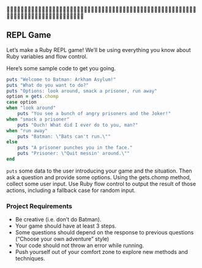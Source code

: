 💩💩💩💩💩💩💩💩💩💩💩💩💩💩💩💩💩💩💩💩💩💩💩💩💩💩💩💩💩💩💩💩💩💩💩💩💩💩💩💩💩💩💩💩💩💩💩💩💩💩💩💩💩💩💩💩💩💩💩💩💩💩💩💩💩💩💩💩💩💩💩💩💩💩💩💩

## REPL Game

Let’s make a Ruby REPL game! We’ll be using everything you know about Ruby variables and flow control.

Here’s some sample code to get you going.

```ruby
puts "Welcome to Batman: Arkham Asylum!"
puts "What do you want to do?"
puts "Options: look around, smack a prisoner, run away"
option = gets.chomp
case option
when "look around"
    puts "You see a bunch of angry prisoners and the Joker!"
when "smack a prisoner"
    puts "Ouch! What did I ever do to you, man?"
when "run away"
    puts "Batman: \"Bats can't run.\""
else
    puts "A prisoner punches you in the face."
    puts "Prisoner: \"Quit messin' around.\""
end
```

`puts` some data to the user introducing your game and the situation. Then ask a question and provide some options. Using the gets.chomp method, collect some user input. Use Ruby flow control to output the result of those actions, including a fallback case for random input.

### Project Requirements
* Be creative (i.e. don’t do Batman).
* Your game should have at least 3 steps.
* Some questions should depend on the response to previous questions (“Choose your own adventure” style)
* Your code should not throw an error while running.
* Push yourself out of your comfort zone to explore new methods and techniques.
